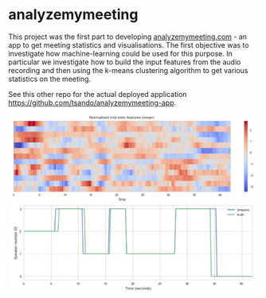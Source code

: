 # analyzemymeeting

This project was the first part to developing [analyzemymeeting.com](http://analyzemymeeting.com/) - an app to get meeting statistics and visualisations. The first objective was to investigate how machine-learning could be used for this purpose. In particular we investigate how to build the input features from the audio recording and then using the k-means clustering algorithm to get various statistics on the meeting.

See this other repo for the actual deployed application https://github.com/tsando/analyzemymeeting-app.



![Example feature matrix](https://github.com/tsando/analyzemymeeting/blob/master/images/feature_matrix.png)
![Example speaker timeline comparing truth vs prediction](https://github.com/tsando/analyzemymeeting/blob/master/images/speaker_timeline_truth_vs_pred.png)
